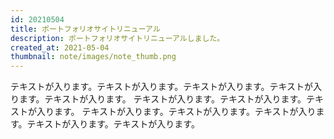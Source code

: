 ```yaml
---
id: 20210504
title: ポートフォリオサイトリニューアル
description: ポートフォリオサイトリニューアルしました。
created_at: 2021-05-04
thumbnail: note/images/note_thumb.png
---
```


テキストが入ります。テキストが入ります。テキストが入ります。テキストが入ります。テキストが入ります。
テキストが入ります。テキストが入ります。テキストが入ります。
テキストが入ります。テキストが入ります。テキストが入ります。テキストが入ります。テキストが入ります。
